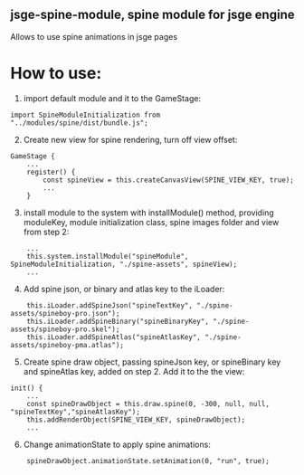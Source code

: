 ## jsge-spine-module, spine module for jsge engine

Allows to use spine animations in jsge pages

# How to use:

1. import default module and it to the GameStage: 
```
import SpineModuleInitialization from "../modules/spine/dist/bundle.js";
```
2. Create new view for spine rendering, turn off view offset:
```
GameStage {
    ...
    register() {
        const spineView = this.createCanvasView(SPINE_VIEW_KEY, true);
        ...
    }
```
3. install module to the system with installModule() method, 
providing moduleKey, module initialization class, spine images folder and view from step 2:
```        
    ...
    this.system.installModule("spineModule", SpineModuleInitialization, "./spine-assets", spineView);
    ...
```
4. Add spine json, or binary and atlas key to the iLoader:
```
    this.iLoader.addSpineJson("spineTextKey", "./spine-assets/spineboy-pro.json");
    this.iLoader.addSpineBinary("spineBinaryKey", "./spine-assets/spineboy-pro.skel");
    this.iLoader.addSpineAtlas("spineAtlasKey", "./spine-assets/spineboy-pma.atlas");
```
5. Create spine draw object, passing spineJson key, or spineBinary key and spineAtlas key, added on step 2. Add it to the the view:
```
init() {
    ...
    const spineDrawObject = this.draw.spine(0, -300, null, null, "spineTextKey","spineAtlasKey");
    this.addRenderObject(SPINE_VIEW_KEY, spineDrawObject);
    ...
```
6. Change animationState to apply spine animations:
```
    spineDrawObject.animationState.setAnimation(0, "run", true);
```